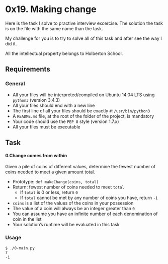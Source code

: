 # 0x19. Making change

Here is the task I solve to practive interview excercise. The solution the task is on the file with the same name than the task.

My challenge for you is to try to solve all of this task and after see the way I did it.

All the intellectual property belongs to Holberton School.

## Requirements
### General
- All your files will be interpreted/compiled on Ubuntu 14.04 LTS using `python3` (version 3.4.3)
- All your files should end with a new line
- The first line of all your files should be exactly `#!/usr/bin/python3`
- A `README.md` file, at the root of the folder of the project, is mandatory
- Your code should use the `PEP 8` style (version 1.7.x)
- All your files must be executable

## Task
#### 0.Change comes from within
Given a pile of coins of different values, determine the fewest number of coins needed to meet a given amount total.

- Prototype: `def makeChange(coins, total)`
- Return: fewest number of coins needed to meet `total`
    - If `total` is 0 or less, return `0`
    - If `total` cannot be met by any number of coins you have, return `-1`
- `coins` is a list of the values of the coins in your possession
- The value of a coin will always be an integer greater than `0`
- You can assume you have an infinite number of each denomination of coin in the list
- Your solution’s runtime will be evaluated in this task

### Usage
```sh
$ ./0-main.py
7
-1
```

